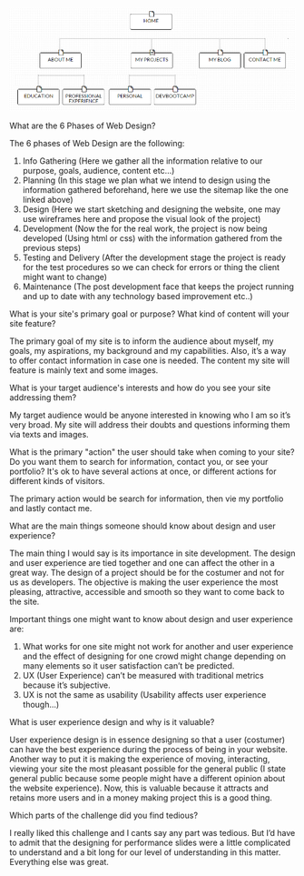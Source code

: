 ![Alt text](/week-2/imgs/site-map.png)

What are the 6 Phases of Web Design?

The 6 phases of Web Design are the following:

1. Info Gathering (Here we gather all the information relative to our purpose, goals, audience, content etc...)
2. Planning (In this stage we plan what we intend to design using the information gathered beforehand, here we use the sitemap like the one linked above)
3. Design (Here we start sketching and designing the website, one may use wireframes here and propose the visual look of the project)
4. Development (Now the for the real work, the project is now being developed (Using html or css) with the information gathered from the previous steps)
5. Testing and Delivery (After the development stage the project is ready for the test procedures so we can check for errors or thing the client might want to change)
6. Maintenance (The post development face that keeps the project running and up to date with any technology based improvement etc..)

What is your site's primary goal or purpose? What kind of content will your site feature?

The primary goal of my site is to inform the audience about myself, my goals, my aspirations, my background and my capabilities. Also, it’s a way to offer contact information in case one is needed.
The content my site will feature is mainly text and some images.

What is your target audience's interests and how do you see your site addressing them?

My target audience would be anyone interested in knowing who I am so it’s very broad. My site will address their doubts and questions informing them via texts and images.

What is the primary "action" the user should take when coming to your site? Do you want them to search for information, contact you, or see your portfolio? It's ok to have several actions at once, or different actions for different kinds of visitors.

The primary action would be search for information, then vie my portfolio and lastly contact me. 

What are the main things someone should know about design and user experience?

The main thing I would say is its importance in site development. The design and user experience are tied together and one can affect the other in a great way. The design of a project should be for the costumer and not for us as developers. The objective is making the user experience the most pleasing, attractive, accessible and smooth so they want to come back to the site.

Important things one might want to know about design and user experience are:

1. What works for one site might not work for another and user experience and the effect of designing for one crowd might change depending on many elements so it user satisfaction can’t be predicted.
2. UX (User Experience) can’t be measured with traditional metrics because it’s subjective.
3. UX is not the same as usability (Usability affects user experience though...)

What is user experience design and why is it valuable? 

User experience design is in essence designing so that a user (costumer) can have the best experience during the process of being in your website. Another way to put it is making the experience of moving, interacting, viewing your site the most pleasant possible for the general public (I state general public because some people might have a different opinion about the website experience).
Now, this is valuable because it attracts and retains more users and in a money making project this is a good thing.

Which parts of the challenge did you find tedious?

I really liked this challenge and I cants say any part was tedious. But I’d have to admit that the designing for performance slides were a little complicated to understand and a bit long for our level of understanding in this matter. Everything else was great.
